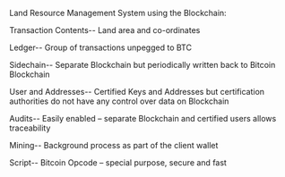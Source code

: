 Land Resource Management System using the Blockchain:

Transaction Contents--
Land area and co-ordinates

Ledger--
Group of transactions unpegged to BTC

Sidechain--
Separate Blockchain but periodically written back to Bitcoin Blockchain

User and Addresses--
Certified Keys and Addresses but certification authorities do not have any control over data on Blockchain

Audits--
Easily enabled – separate Blockchain and certified users allows traceability

Mining--
Background process as part of the client wallet

Script--
Bitcoin Opcode – special purpose, secure and fast
